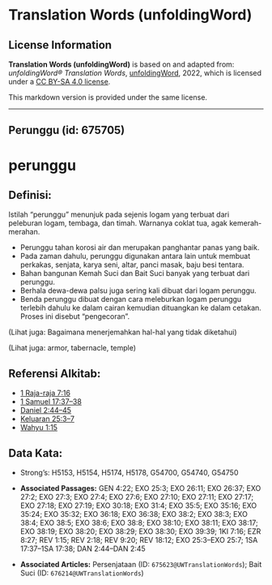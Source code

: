 # Translation Words (unfoldingWord)

## License Information

**Translation Words (unfoldingWord)** is based on and adapted from: _unfoldingWord® Translation Words_, [unfoldingWord](https://unfoldingword.org/utw), 2022, which is licensed under a [CC BY-SA 4.0 license](https://creativecommons.org/licenses/by-sa/4.0/legalcode.en).

This markdown version is provided under the same license.



--------------------------------

## Perunggu (id: 675705)

perunggu
========

Definisi:
---------

Istilah “perunggu” menunjuk pada sejenis logam yang terbuat dari peleburan logam, tembaga, dan timah. Warnanya coklat tua, agak kemerah\-merahan.

* Perunggu tahan korosi air dan merupakan panghantar panas yang baik.
* Pada zaman dahulu, perunggu digunakan antara lain untuk membuat perkakas, senjata, karya seni, altar, panci masak, baju besi tentara.
* Bahan bangunan Kemah Suci dan Bait Suci banyak yang terbuat dari perunggu.
* Berhala dewa\-dewa palsu juga sering kali dibuat dari logam perunggu.
* Benda perunggu dibuat dengan cara meleburkan logam perunggu terlebih dahulu ke dalam cairan kemudian dituangkan ke dalam cetakan. Proses ini disebut “pengecoran”.

(Lihat juga: Bagaimana menerjemahkan hal\-hal yang tidak diketahui)

(Lihat juga: armor, tabernacle, temple)

Referensi Alkitab:
------------------

* [1 Raja\-raja 7:16](https://ref.ly/1Kgs0:0)
* [1 Samuel 17:37–38](https://ref.ly/1Sam0:0)
* [Daniel 2:44–45](https://ref.ly/Dan2:44-Dan2:45)
* [Keluaran 25:3–7](https://ref.ly/Exod25:3-Exod25:7)
* [Wahyu 1:15](https://ref.ly/Rev1:15)

Data Kata:
----------

* Strong’s: H5153, H5154, H5174, H5178, G54700, G54740, G54750

* **Associated Passages:** GEN 4:22; EXO 25:3; EXO 26:11; EXO 26:37; EXO 27:2; EXO 27:3; EXO 27:4; EXO 27:6; EXO 27:10; EXO 27:11; EXO 27:17; EXO 27:18; EXO 27:19; EXO 30:18; EXO 31:4; EXO 35:5; EXO 35:16; EXO 35:24; EXO 35:32; EXO 36:18; EXO 36:38; EXO 38:2; EXO 38:3; EXO 38:4; EXO 38:5; EXO 38:6; EXO 38:8; EXO 38:10; EXO 38:11; EXO 38:17; EXO 38:19; EXO 38:20; EXO 38:29; EXO 38:30; EXO 39:39; 1KI 7:16; EZR 8:27; REV 1:15; REV 2:18; REV 9:20; REV 18:12; EXO 25:3–EXO 25:7; 1SA 17:37–1SA 17:38; DAN 2:44–DAN 2:45
* **Associated Articles:** Persenjataan (ID: `675623@UWTranslationWords`); Bait Suci (ID: `676214@UWTranslationWords`)

